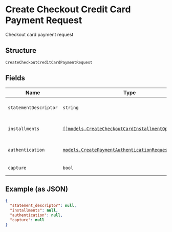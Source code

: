 
# Create Checkout Credit Card Payment Request

Checkout card payment request

## Structure

`CreateCheckoutCreditCardPaymentRequest`

## Fields

| Name | Type | Tags | Description |
|  --- | --- | --- | --- |
| `statementDescriptor` | `string` | Optional | Card invoice text descriptor |
| `installments` | [`[]models.CreateCheckoutCardInstallmentOptionRequest`](../../doc/models/create-checkout-card-installment-option-request.md) | Optional | Payment installment options |
| `authentication` | [`models.CreatePaymentAuthenticationRequest`](../../doc/models/create-payment-authentication-request.md) | Optional | Creates payment authentication |
| `capture` | `bool` | Optional | Authorize and capture? |

## Example (as JSON)

```json
{
  "statement_descriptor": null,
  "installments": null,
  "authentication": null,
  "capture": null
}
```

